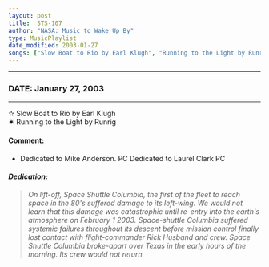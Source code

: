 ```yaml
---
layout: post
title:  STS-107
author: "NASA: Music to Wake Up By"
type: MusicPlaylist
date_modified: 2003-01-27
songs: ["Slow Boat to Rio by Earl Klugh", "Running to the Light by Runrig"]
---
```


----
### DATE: January 27, 2003
----
✫ Slow Boat to Rio by Earl Klugh  &nbsp;<br />
✷ Running to the Light by Runrig

#### Comment:
* Dedicated to Mike Anderson. PC
Dedicated to Laurel Clark PC

#### *Dedication:*
> *On lift-off, Space Shuttle Columbia, the first of the fleet to reach space in the 80's suffered damage to its left-wing. We would not learn that this damage was catastrophic until re-entry into the earth's atmosphere on February 1 2003. Space-shuttle Columbia suffered systemic failures throughout its descent before mission control finally lost contact with flight-commander Rick Husband and crew. Space Shuttle Columbia broke-apart over Texas in the early hours of the morning. Its crew would not return.*

<br/>
<center>
	<a target="_blank"
	   href="https://twitter.com/intent/tweet?hashtags=Space,NASA,Playlist,NASAWakeupCalls,SpaceProgram&text={{ page.author}}, '{{ page.songs.first }}' {{ page.title }}, {{ page.date | date: '%B %d, %Y' }}. {{ site.url }}{{ page.url }}&via=nasawakeupcalls"><i class="fab fa-twitter" alt="Tweet this page" style="font-size: 1.3em;"></i></a>
	&nbsp; 	<i class="fas fa-user-astronaut" style="font-size: 1.5em;"></i> &nbsp;
    <a type="amzn" search="'Slow Boat to Rio by Earl Klugh' or 'Running to the Light by Runrig'" category="popular music">
    <i class="fab fa-amazon" style="font-size: 1.3em;"></i></a>
</center>

